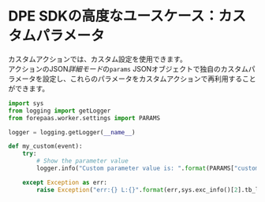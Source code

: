 # DPE SDKの高度なユースケース：カスタムパラメータ

カスタムアクションでは、カスタム設定を使用できます。  
アクションのJSON*詳細モード*の`params` JSONオブジェクトで独自のカスタムパラメータを設定し、これらのパラメータをカスタムアクションで再利用することができます。

```python
import sys
from logging import getLogger
from forepaas.worker.settings import PARAMS

logger = logging.getLogger(__name__)

def my_custom(event):
	try:
		# Show the parameter value
		logger.info("Custom parameter value is: ".format(PARAMS["custom_param_key"]))

	except Exception as err: 
		raise Exception("err:{} L:{}".format(err,sys.exc_info()[2].tb_lineno))
```
